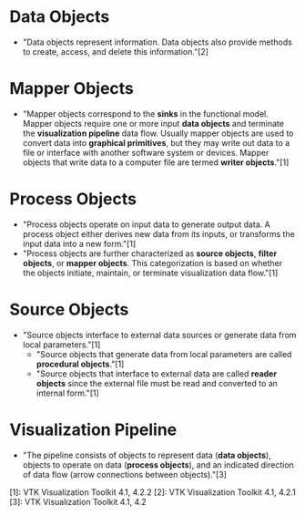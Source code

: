 
# Data Objects
- "Data objects represent information. Data objects also provide methods to create, access, and delete this information."[2]

# Mapper Objects
- "Mapper objects correspond to the **sinks** in the functional model. Mapper objects require one or more input **data objects** and terminate the **visualization pipeline** data flow. Usually mapper objects are used to convert data into **graphical primitives**, but they may write out data to a file or interface with another software system or devices. Mapper objects that write data to a computer file are termed **writer objects**."[1]

# Process Objects
- "Process objects operate on input data to generate output data. A process object either derives new data from its inputs, or transforms the input data into a new form."[1]
- "Process objects are further characterized as **source objects**, **filter objects**, or **mapper objects**. This categorization is based on whether the objects initiate, maintain, or terminate visualization data flow."[1]

# Source Objects
- "Source objects interface to external data sources or generate data from local parameters."[1]
    - "Source objects that generate data from local parameters are called **procedural objects**."[1]
    - "Source objects that interface to external data are called **reader objects** since the external file must be read and converted to an internal form."[1]

# Visualization Pipeline
- "The pipeline consists of objects to represent data (**data objects**), objects to operate on data (**process objects**), and an indicated direction of data flow (arrow connections between objects)."[3]

[1]: VTK Visualization Toolkit 4.1, 4.2.2
[2]: VTK Visualization Toolkit 4.1, 4.2.1
[3]: VTK Visualization Toolkit 4.1, 4.2